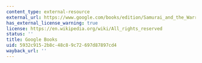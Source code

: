```yaml
---
content_type: external-resource
external_url: https://www.google.com/books/edition/Samurai_and_the_Warrior_Culture_of_Japan/gN1dEAAAQBAJ?hl=en&gbpv=1
has_external_license_warning: true
license: https://en.wikipedia.org/wiki/All_rights_reserved
status: ''
title: Google Books
uid: 5932c915-2b8c-48c8-9c72-697d87897cd4
wayback_url: ''
---
```

